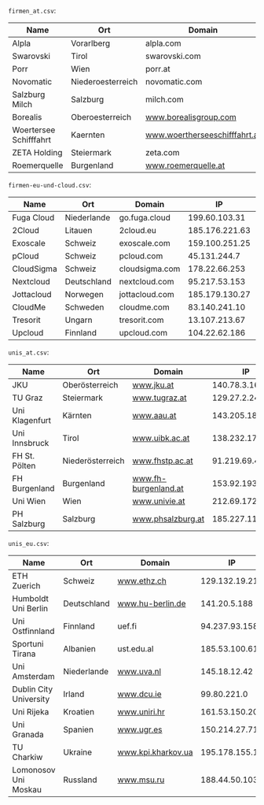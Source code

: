 
`firmen_at.csv`:

| Name                   | Ort               | Domain                        | IP              | Min    | Avg    | Max    | Mdev   |
|------------------------|-------------------|-------------------------------|-----------------|--------|--------|--------|--------|
| Alpla                  | Vorarlberg        | alpla.com                     | 193.186.108.155 | 45.911 | 52.614 | 92.874 | 13.740 |
| Swarovski              | Tirol             | swarovski.com                 | 193.164.238.103 | 32.178 | 36.628 | 60.222 | 8.303  |
| Porr                   | Wien              | porr.at                       | 78.46.166.34    | 31.470 | 34.768 | 43.544 | 3.566  |
| Novomatic              | Niederoesterreich | novomatic.com                 | 192.124.249.54  | 34.139 | 37.217 | 50.774 | 4.706  |
| Salzburg Milch         | Salzburg          | milch.com                     | 54.76.137.79    | 56.399 | 60.281 | 74.807 | 4.944  |
| Borealis               | Oberoesterreich   | www.borealisgroup.com         | 99.86.242.89    | 21.978 | 30.823 | 78.739 | 16.208 |
| Woertersee Schifffahrt | Kaernten          | www.woertherseeschifffahrt.at | 85.13.151.166   | 51.479 | 55.272 | 69.639 | 5.133  |
| ZETA Holding           | Steiermark        | zeta.com                      | 88.198.220.221  | 31.510 | 35.263 | 47.969 | 5.426  |
| Roemerquelle           | Burgenland        | www.roemerquelle.at           | 23.9.9.57       | 22.755 | 24.259 | 30.350 | 2.125  |

`firmen-eu-und-cloud.csv`:

| Name       | Ort         | Domain         | IP             | Min    | Avg     | Max      | Mdev    |
|------------|-------------|----------------|----------------|--------|---------|----------|---------|
| Fuga Cloud | Niederlande | go.fuga.cloud  | 199.60.103.31  | 21.569 | 27.194  | 37.796   | 6.428   |
| 2Cloud     | Litauen     | 2cloud.eu      | 185.176.221.63 | 44.039 | 49.502  | 65.942   | 7.993   |
| Exoscale   | Schweiz     | exoscale.com   | 159.100.251.25 | 35.334 | 41.195  | 60.587   | 7.169   |
| pCloud     | Schweiz     | pcloud.com     | 45.131.244.7   | 41.790 | 47.039  | 65.381   | 6.930   |
| CloudSigma | Schweiz     | cloudsigma.com | 178.22.66.253  | 40.222 | 42.567  | 46.343   | 1.920   |
| Nextcloud  | Deutschland | nextcloud.com  | 95.217.53.153  | 56.210 | 62.730  | 74.647   | 6.157   |
| Jottacloud | Norwegen    | jottacloud.com | 185.179.130.27 | 58.014 | 63.910  | 70.366   | 4.409   |
| CloudMe    | Schweden    | cloudme.com    | 83.140.241.10  | 58.500 | 65.197  | 81.194   | 6.906   |
| Tresorit   | Ungarn      | tresorit.com   | 13.107.213.67  | 24.525 | 284.361 | 1125.080 | 386.463 |
| Upcloud    | Finnland    | upcloud.com    | 104.22.62.186  | 22.329 | 25.147  | 34.874   | 3.411   |

`unis_at.csv`:

| Name           | Ort              | Domain               | IP              | Min    | Avg    | Max    | Mdev  |
|----------------|------------------|----------------------|-----------------|--------|--------|--------|-------|
| JKU            | Oberösterreich   | www.jku.at           | 140.78.3.160    | 27.333 | 32.132 | 43.918 | 5.495 |
| TU Graz        | Steiermark       | www.tugraz.at        | 129.27.2.244    | 26.611 | 30.613 | 38.199 | 3.801 |
| Uni Klagenfurt | Kärnten          | www.aau.at           | 143.205.180.80  | 27.529 | 31.493 | 38.513 | 3.410 |
| Uni Innsbruck  | Tirol            | www.uibk.ac.at       | 138.232.17.233  | 30.567 | 35.656 | 44.104 | 4.087 |
| FH St. Pölten  | Niederösterreich | www.fhstp.ac.at      | 91.219.69.47    | 27.314 | 30.849 | 42.241 | 4.324 |
| FH Burgenland  | Burgenland       | www.fh-burgenland.at | 153.92.193.89   | 40.974 | 43.893 | 52.917 | 3.775 |
| Uni Wien       | Wien             | www.univie.at        | 212.69.172.17   | 50.502 | 54.270 | 66.250 | 4.612 |
| PH Salzburg    | Salzburg         | www.phsalzburg.at    | 185.227.113.151 | 40.695 | 44.094 | 52.317 | 3.560 |

`unis_eu.csv`:

| Name                   | Ort         | Domain             | IP             | Min    | Avg     | Max     | Mdev   |
|------------------------|-------------|--------------------|----------------|--------|---------|---------|--------|
| ETH Zuerich            | Schweiz     | www.ethz.ch        | 129.132.19.216 | 37.865 | 39.693  | 46.158  | 2.266  |
| Humboldt Uni Berlin    | Deutschland | www.hu-berlin.de   | 141.20.5.188   | 49.094 | 56.497  | 69.639  | 6.818  |
| Uni Ostfinnland        | Finnland    | uef.fi             | 94.237.93.158  | 34.580 | 42.326  | 50.943  | 5.044  |
| Sportuni Tirana        | Albanien    | ust.edu.al         | 185.53.100.61  | 53.341 | 56.693  | 63.584  | 3.125  |
| Uni Amsterdam          | Niederlande | www.uva.nl         | 145.18.12.42   | 40.907 | 43.727  | 53.800  | 3.527  |
| Dublin City University | Irland      | www.dcu.ie         | 99.80.221.0    | 58.812 | 62.658  | 71.768  | 4.054  |
| Uni Rijeka             | Kroatien    | www.uniri.hr       | 161.53.150.20  | 34.513 | 39.929  | 51.662  | 5.930  |
| Uni Granada            | Spanien     | www.ugr.es         | 150.214.27.71  | 69.210 | 76.183  | 92.173  | 6.372  |
| TU Charkiw             | Ukraine     | www.kpi.kharkov.ua | 195.178.155.18 | 55.308 | 61.022  | 79.674  | 7.288  |
| Lomonosov Uni Moskau   | Russland    | www.msu.ru         | 188.44.50.103  | 81.792 | 106.539 | 302.937 | 65.536 |

